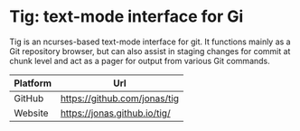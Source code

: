 # Tig: text-mode interface for Gi

Tig is an ncurses-based text-mode interface for git. It functions mainly as a Git repository browser, but can also assist in staging changes for commit at chunk level and act as a pager for output from various Git commands.

| Platform | Url                                                              |
|----------|------------------------------------------------------------------|
| GitHub   | https://github.com/jonas/tig                                     |
| Website  | https://jonas.github.io/tig/                                     |
